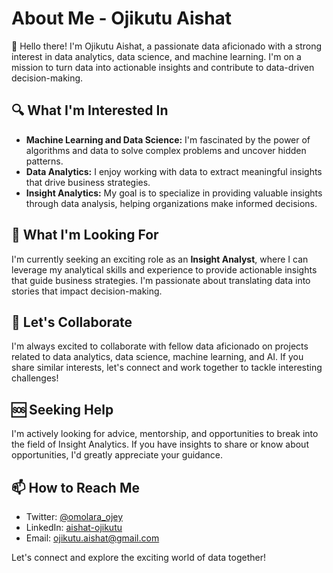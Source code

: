 # About Me - Ojikutu Aishat

👋 Hello there! I'm Ojikutu Aishat, a passionate data aficionado with a strong interest in data analytics, data science, and machine learning. I'm on a mission to turn data into actionable insights and contribute to data-driven decision-making.

## 🔍 What I'm Interested In

- **Machine Learning and Data Science:** I'm fascinated by the power of algorithms and data to solve complex problems and uncover hidden patterns.
- **Data Analytics:** I enjoy working with data to extract meaningful insights that drive business strategies.
- **Insight Analytics:** My goal is to specialize in providing valuable insights through data analysis, helping organizations make informed decisions.

## 🌟 What I'm Looking For

I'm currently seeking an exciting role as an **Insight Analyst**, where I can leverage my analytical skills and experience to provide actionable insights that guide business strategies. I'm passionate about translating data into stories that impact decision-making.

## 🤝 Let's Collaborate

I'm always excited to collaborate with fellow data aficionado on projects related to data analytics, data science, machine learning, and AI. If you share similar interests, let's connect and work together to tackle interesting challenges!

## 🆘 Seeking Help

I'm actively looking for advice, mentorship, and opportunities to break into the field of Insight Analytics. If you have insights to share or know about opportunities, I'd greatly appreciate your guidance.

## 📫 How to Reach Me

- Twitter: [@omolara_ojey](https://twitter.com/omolara_ojey)
- LinkedIn: [aishat-ojikutu](https://www.linkedin.com/in/aishat-ojikutu)
- Email: ojikutu.aishat@gmail.com

Let's connect and explore the exciting world of data together!

